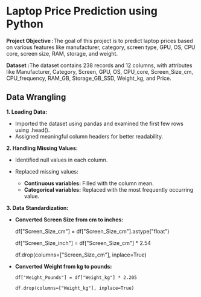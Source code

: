 # Laptop Price Prediction using Python

<b>Project Objective :</b>The goal of this project is to predict laptop prices based on various features like manufacturer, category, screen type, GPU, OS, CPU core, screen size, RAM, storage, and weight.

<b>Dataset :</b>The dataset contains 238 records and 12 columns, with attributes like Manufacturer, Category, Screen, GPU, OS, CPU_core, Screen_Size_cm, CPU_frequency, RAM_GB, Storage_GB_SSD, Weight_kg, and Price.

## Data Wrangling
<b>1. Loading Data:</b>
- Imported the dataset using pandas and examined the first few rows using .head().
- Assigned meaningful column headers for better readability.

<b>2. Handling Missing Values:</b>
- Identified null values in each column.
- Replaced missing values:
  
    - <b>Continuous variables:</b> Filled with the column mean.
    - <b>Categorical variables:</b> Replaced with the most frequently occurring value.

 <b>3. Data Standardization:</b>
 - <b>Converted Screen Size from cm to inches:</b>
 
      df["Screen_Size_cm"] = df["Screen_Size_cm"].astype("float")
   
      df["Screen_Size_inch"] = df["Screen_Size_cm"] * 2.54
   
      df.drop(columns=["Screen_Size_cm"], inplace=True)

- <b>Converted Weight from kg to pounds:</b>

      df["Weight_Pounds"] = df["Weight_kg"] * 2.205
  
      df.drop(columns=["Weight_kg"], inplace=True)



